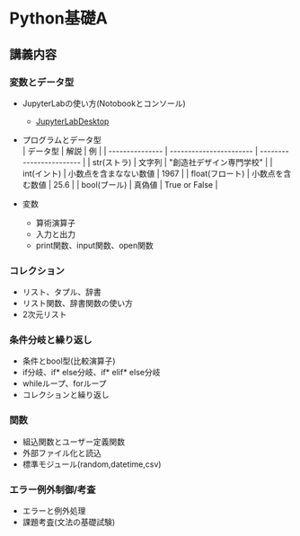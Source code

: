 # Python基礎A
## 講義内容
### 変数とデータ型
* JupyterLabの使い方(Notobookとコンソール)
    * [JupyterLabDesktop](https://github.com/jupyterlab/jupyterlab-desktop "Download") 
* プログラムとデータ型  
| データ型        | 解説                    | 例                       | 
| --------------- | ----------------------- | ------------------------ | 
| str(ストラ)     | 文字列                  | "創造社デザイン専門学校" | 
| int(イント)     | 小数点を含まなない数値  | 1967                     | 
| float(フロート) | 小数点を含む数値        | 25.6                     | 
| bool(ブール) | 真偽値        | True or False                     | 

* 変数
    * 算術演算子
    * 入力と出力
    * print関数、input関数、open関数

### コレクション
* リスト、タプル、辞書
* リスト関数、辞書関数の使い方
* 2次元リスト

### 条件分岐と繰り返し
* 条件とbool型(比較演算子)
* if分岐、if* else分岐、if* elif* else分岐
* whileループ、forループ
* コレクションと繰り返し

### 関数
* 組込関数とユーザー定義関数
* 外部ファイル化と読込
* 標準モジュール(random,datetime,csv)

### エラー例外制御/考査
* エラーと例外処理
* 課題考査(文法の基礎試験)
